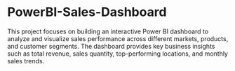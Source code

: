 # PowerBI-Sales-Dashboard
This project focuses on building an interactive Power BI dashboard to analyze and visualize sales performance across different markets, products, and customer segments. The dashboard provides key business insights such as total revenue, sales quantity, top-performing locations, and monthly sales trends.
